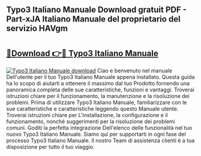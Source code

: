 ## Typo3 Italiano Manuale Download gratuit PDF - Part-xJA Italiano Manuale del proprietario del servizio HAVgm

# <h2><a href="http://df9utk.blite.top/?on=Typo3+Italiano+Manuale">🔗Download 👉🔴 Typo3 Italiano Manuale</a></h2>

[![Typo3 Italiano Manuale download](https://i.imgur.com/lujVjoI.png)](http://df9utk.blite.top/?on=Typo3+Italiano+Manuale)
Ciao e benvenuto nel manuale Dell'utente per il tuo Typo3 Italiano Manuale appena installato. Questa guida ha lo scopo di aiutarti a ottenere il massimo dal tuo Prodotto fornendo una panoramica completa delle sue caratteristiche, funzioni e vantaggi. Troverai istruzioni chiare per il funzionamento, la manutenzione e la risoluzione dei problemi. Prima di utilizzare Typo3 Italiano Manuale, familiarizzare con le sue caratteristiche e caratteristiche leggendo questo Manuale utente. Troverai istruzioni chiare per L'installazione, la configurazione e il funzionamento, nonché suggerimenti per la risoluzione dei problemi comuni. Goditi la perfetta integrazione Dell'elenco delle funzionalità nel tuo nuovo Typo3 Italiano Manuale. Siamo qui per supportarti in ogni fase del processo Typo3 Italiano Manuale. Il nostro Team di assistenza clienti è a tua disposizione per tutto il tuo viaggio.
